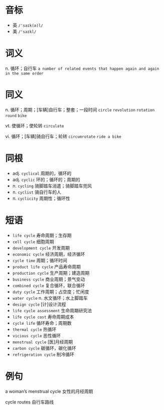 # 音标

- 英 `/'saɪk(ə)l/`
- 美 `/'saɪkl/`

# 词义

n. 循环；自行车
`a number of related events that happen again and again in the same order`

# 同义

n. 循环；周期；[车辆]自行车；整套；一段时间
`circle` `revolution` `rotation` `round` `bike`

vt. 使循环；使轮转
`circulate`

vi. 循环；[车辆]骑自行车；轮转
`circumrotate` `ride a bike`

# 同根

- adj. `cyclical` 周期的，循环的
- adj. `cyclic` 环的；循环的；周期的
- n. `cycling` 骑脚踏车消遣；骑脚踏车兜风
- n. `cyclist` 骑自行车的人
- n. `cyclicity` 周期性；循环性

# 短语

- `life cycle` 寿命周期；生存期
- `cell cycle` 细胞周期
- `development cycle` 开发周期
- `economic cycle` 经济周期，经济循环
- `cycle time` 周期；循环时间
- `product life cycle` 产品寿命周期
- `production cycle` 生产周期；建造周期
- `business cycle` 商业周期；景气变动
- `combined cycle` 复合循环，联合循环
- `duty cycle` 工作周期；占空度；忙闲度
- `water cycle` n. 水文循环；水上脚踏车
- `design cycle` [计]设计流程
- `life cycle assessment` 生命周期研究法
- `life cycle cost` 寿命周期成本
- `cycle life` 循环寿命；周期数
- `thermal cycle` 热循环
- `vicious cycle` 恶性循环
- `menstrual cycle` [医]月经周期
- `carbon cycle` 碳循环，碳化循环
- `refrigeration cycle` 制冷循环

# 例句

a woman’s menstrual cycle
女性的月经周期

cycle routes
自行车路线


